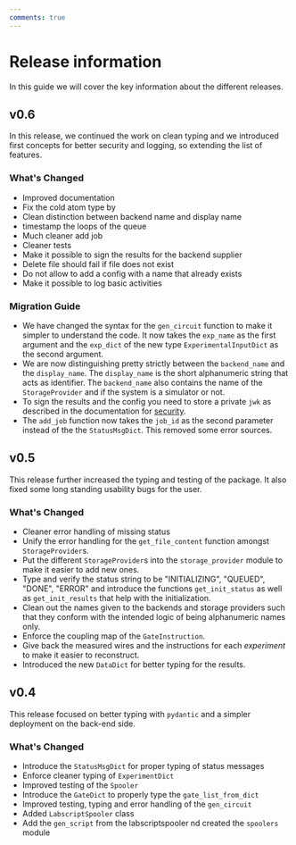 ```yaml
---
comments: true
---
```


# Release information

In this guide we will cover the key information about the different releases.

## v0.6

In this release, we continued the work on clean typing and we introduced first concepts for better security and logging, so extending the list of features.

### What's Changed

* Improved documentation 
* Fix the cold atom type by 
* Clean distinction between backend name and display name 
* timestamp the loops of the queue
* Much cleaner add job 
* Cleaner tests 
* Make it possible to sign the results for the backend supplier 
* Delete file should fail if file does not exist
* Do not allow to add a config with a name that already exists
* Make it possible to log basic activities

### Migration Guide

- We have changed the syntax for the `gen_circuit` function to make it simpler to understand the code. It now takes the `exp_name` as the first argument and the `exp_dict` of the new type `ExperimentalInputDict` as the second argument. 
- We are now distinguishing pretty strictly between the `backend_name` and the `display_name`. The `display_name` is the short alphanumeric string that acts as identifier. The `backend_name` also contains the name of the `StorageProvider` and if the system is a simulator or not.
- To sign the results and the config you need to store a private `jwk` as described in the documentation for [security](security_general.md#setting-up-the-private-key).
- The `add_job` function now takes the `job_id` as the second parameter instead of the the `StatusMsgDict`. This removed some error sources.


## v0.5

This release further increased the typing and testing of the package. It also fixed some long standing usability bugs for the user. 

### What's Changed

* Cleaner error handling of missing status
* Unify the error handling for the `get_file_content` function amongst `StorageProvider`s.
* Put the different `StorageProvider`s into the `storage_provider` module to make it easier to add new ones.
* Type and verify the status string to be "INITIALIZING", "QUEUED", "DONE", "ERROR" and introduce the functions `get_init_status` as well as `get_init_results` that help with the initialization.
* Clean out the names given to the backends and storage providers such that they conform with the intended logic of being alphanumeric names only.
* Enforce the coupling map of the `GateInstruction`.
* Give back the measured wires and the instructions for each *experiment* to make it easier to reconstruct. 
* Introduced the new `DataDict` for better typing for the results.

## v0.4

This release focused on better typing with `pydantic` and a simpler deployment on the back-end side.

### What's Changed

* Introduce the `StatusMsgDict` for proper typing of status messages 
* Enforce cleaner typing of `ExperimentDict` 
* Improved testing of the `Spooler` 
* Introduce the `GateDict` to properly type the `gate_list_from_dict`
* Improved testing, typing and error handling of the `gen_circuit` 
* Added `LabscriptSpooler` class 
* Add the `gen_script` from the labscriptspooler nd created the `spoolers` module